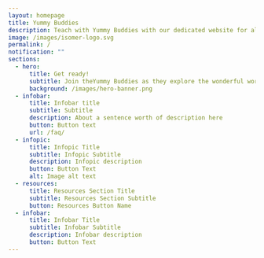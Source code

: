 ```yaml
---
layout: homepage
title: Yummy Buddies
description: Teach with Yummy Buddies with our dedicated website for all our content.
image: /images/isomer-logo.svg
permalink: /
notification: ""
sections:
  - hero:
      title: Get ready!
      subtitle: Join theYummy Buddies as they explore the wonderful world we live in.
      background: /images/hero-banner.png
  - infobar:
      title: Infobar title
      subtitle: Subtitle
      description: About a sentence worth of description here
      button: Button text
      url: /faq/
  - infopic:
      title: Infopic Title
      subtitle: Infopic Subtitle
      description: Infopic description
      button: Button Text
      alt: Image alt text
  - resources:
      title: Resources Section Title
      subtitle: Resources Section Subtitle
      button: Resources Button Name
  - infobar:
      title: Infobar Title
      subtitle: Infobar Subtitle
      description: Infobar description
      button: Button Text
---
```

